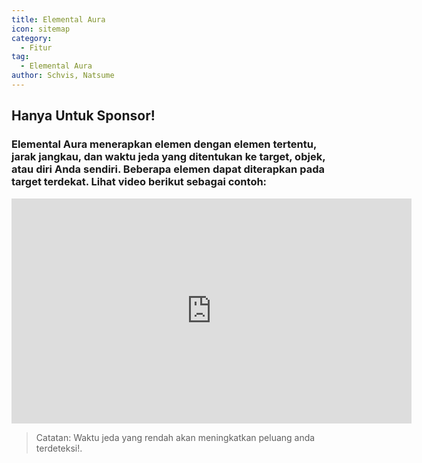 ```yaml
---
title: Elemental Aura
icon: sitemap
category:
  - Fitur
tag:
  - Elemental Aura
author: Schvis, Natsume
---
```


## Hanya Untuk Sponsor!
### Elemental Aura menerapkan elemen dengan elemen tertentu, jarak jangkau, dan waktu jeda yang ditentukan ke target, objek, atau diri Anda sendiri. Beberapa elemen dapat diterapkan pada target terdekat. Lihat video berikut sebagai contoh:

<iframe width="640" height="360" src="https://www.youtube.com/embed/FskTJiknOgQ?list=PL5eI1Tb64p56g27qfYk7VuFTz4FK6YrKa" title="Korepi - Elemental Aura (Sponsor)" frameborder="0" allow="accelerometer; autoplay; clipboard-write; encrypted-media; gyroscope; picture-in-picture; web-share" allowfullscreen></iframe>

> Catatan: Waktu jeda yang rendah akan meningkatkan peluang anda terdeteksi!.